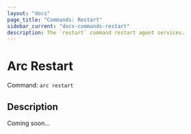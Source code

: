 ```yaml
---
layout: "docs"
page_title: "Commands: Restart"
sidebar_current: "docs-commands-restart"
description: The `restart` command restart agent services.
---
```


# Arc Restart

Command: `arc restart`

## Description

Coming soon...

